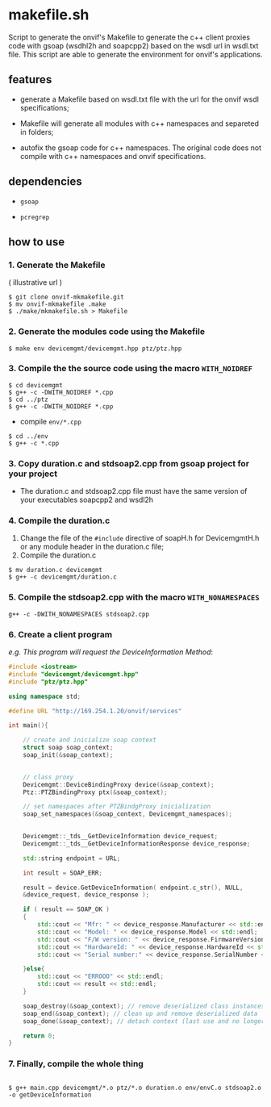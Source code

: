 # makefile.sh

Script to generate the onvif's Makefile to generate the c++ client proxies code with gsoap (wsdhl2h and soapcpp2) based on the wsdl url in wsdl.txt file. This script are able to generate the environment for onvif's applications.

## features

* generate a Makefile based on wsdl.txt file with the url for the onvif wsdl specifications;

* Makefile will generate all modules with c++ namespaces and separeted in folders;

* autofix the gsoap code for c++ namespaces. The original code does not compile with c++ namespaces and onvif specifications.

## dependencies

* `gsoap`

* `pcregrep`

## how to use

### 1. Generate the Makefile

( illustrative url )

```shell
$ git clone onvif-mkmakefile.git
$ mv onvif-mkmakefile .make
$ ./make/mkmakefile.sh > Makefile
```

### 2. Generate the modules code using the Makefile

```shell
$ make env devicemgmt/devicemgmt.hpp ptz/ptz.hpp
```

### 3. Compile the the source code using the macro `WITH_NOIDREF`

```shell
$ cd devicemgmt
$ g++ -c -DWITH_NOIDREF *.cpp
$ cd ../ptz
$ g++ -c -DWITH_NOIDREF *.cpp
```

* compile `env/*.cpp`

```shell
$ cd ../env
$ g++ -c *.cpp
```

### 3. Copy duration.c and stdsoap2.cpp from gsoap project for your project

* The duration.c and stdsoap2.cpp file must have the same version of your executables soapcpp2 and wsdl2h

### 4. Compile the duration.c

1. Change the file of the `#include` directive of soapH.h for DevicemgmtH.h or any module header in the duration.c file;
2. Compile the duration.c

```shell
$ mv duration.c devicemgmt
$ g++ -c devicemgmt/duration.c
```

### 5. Compile the stdsoap2.cpp with the macro `WITH_NONAMESPACES`

```shell
g++ -c -DWITH_NONAMESPACES stdsoap2.cpp 
```

### 6. Create a client program

*e.g. This program will request the DeviceInformation Method*:

```c++
#include <iostream>
#include "devicemgmt/devicemgmt.hpp"
#include "ptz/ptz.hpp"

using namespace std;

#define URL "http://169.254.1.20/onvif/services"

int main(){

	// create and inicialize soap context
	struct soap soap_context;
	soap_init(&soap_context);
	

	// class proxy
	Devicemgmt::DeviceBindingProxy device(&soap_context);
	Ptz::PTZBindingProxy ptx(&soap_context);

	// set namespaces after PTZBindgProxy inicialization
	soap_set_namespaces(&soap_context, Devicemgmt_namespaces);
	

	Devicemgmt::_tds__GetDeviceInformation device_request;
	Devicemgmt::_tds__GetDeviceInformationResponse device_response;

	std::string endpoint = URL;

	int result = SOAP_ERR;    

	result = device.GetDeviceInformation( endpoint.c_str(), NULL, 
	&device_request, device_response );

	if ( result == SOAP_OK )
	{
		std::cout << "Mfr: " << device_response.Manufacturer << std::endl;
		std::cout << "Model: " << device_response.Model << std::endl;
		std::cout << "F/W version: " << device_response.FirmwareVersion << std::endl;
		std::cout << "HardwareId: " << device_response.HardwareId << std::endl;
		std::cout << "Serial number:" << device_response.SerialNumber << std::endl;

	}else{
		std::cout << "ERROOO" << std::endl;
		std::cout << result << std::endl;
	}

	soap_destroy(&soap_context); // remove deserialized class instances (C++ only)
	soap_end(&soap_context); // clean up and remove deserialized data
	soap_done(&soap_context); // detach context (last use and no longer in scope)

	return 0;
}
```

### 7. Finally, compile the whole thing

```shell

$ g++ main.cpp devicemgmt/*.o ptz/*.o duration.o env/envC.o stdsoap2.o -o getDeviceInformation

```
